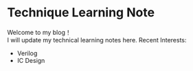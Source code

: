 # Technique Learning Note

Welcome to my blog！  
I will update my technical learning notes here.
Recent Interests:
* Verilog 
* IC Design
